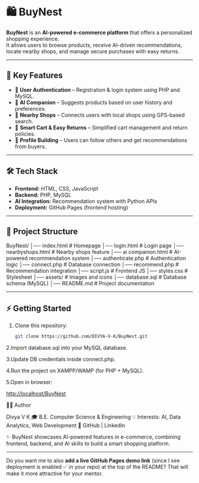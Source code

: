 # 🛍️ BuyNest  

**BuyNest** is an **AI-powered e-commerce platform** that offers a personalized shopping experience.  
It allows users to browse products, receive AI-driven recommendations, locate nearby shops, and manage secure purchases with easy returns.  

---

## 🎯 Key Features  
- 🔑 **User Authentication** – Registration & login system using PHP and MySQL.  
- 🤖 **AI Companion** – Suggests products based on user history and preferences.  
- 📍 **Nearby Shops** – Connects users with local shops using GPS-based search.  
- 🛒 **Smart Cart & Easy Returns** – Simplified cart management and return policies.  
- 👥 **Profile Building** – Users can follow others and get recommendations from buyers.  

---

## 🛠️ Tech Stack  
- **Frontend:** HTML, CSS, JavaScript  
- **Backend:** PHP, MySQL  
- **AI Integration:** Recommendation system with Python APIs  
- **Deployment:** GitHub Pages (frontend hosting)  

---

## 📂 Project Structure  

BuyNest/
│── index.html # Homepage
│── login.html # Login page
│── nearbyshops.html # Nearby shops feature
│── ai companion.html # AI-powered recommendation system
│── authenticate.php # Authentication logic
│── connect.php # Database connection
│── recommend.php # Recommendation integration
│── script.js # Frontend JS
│── styles.css # Stylesheet
│── assets/ # Images and icons
│── database.sql # Database schema (MySQL)
│── README.md # Project documentation



---

## ⚡ Getting Started  

1. Clone this repository:  
   ```bash
   git clone https://github.com/DIVYA-V-K/BuyNest.git
2.Import database.sql into your MySQL database.

3.Update DB credentials inside connect.php.

4.Run the project on XAMPP/WAMP (for PHP + MySQL).

5.Open in browser:

[http://localhost/BuyNest](https://divya-v-k.github.io/BuyNest/)






👩‍💻 Author

Divya V K
🎓 B.E. Computer Science & Engineering
💡 Interests: AI, Data Analytics, Web Development
🔗 GitHub | LinkedIn

✨ BuyNest showcases AI-powered features in e-commerce, combining frontend, backend, and AI skills to build a smart shopping platform.


---

Do you want me to also **add a live GitHub Pages demo link** (since I see deployment is enabled ✅ in your repo) at the top of the README? That will make it more attractive for your mentor.
